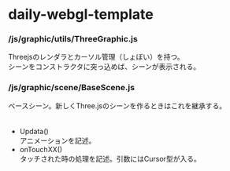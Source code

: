 # daily-webgl-template

### /js/graphic/utils/ThreeGraphic.js  
Threejsのレンダラとカーソル管理（しょぼい）を持つ。  
シーンをコンストラクタに突っ込めば、シーンが表示される。

### /js/graphic/scene/BaseScene.js  
ベースシーン。新しくThree.jsのシーンを作るときはこれを継承する。  
　　
- Updata()  
アニメーションを記述。  
- onTouchXX()  
  タッチされた時の処理を記述。引数にはCursor型が入る。　　
